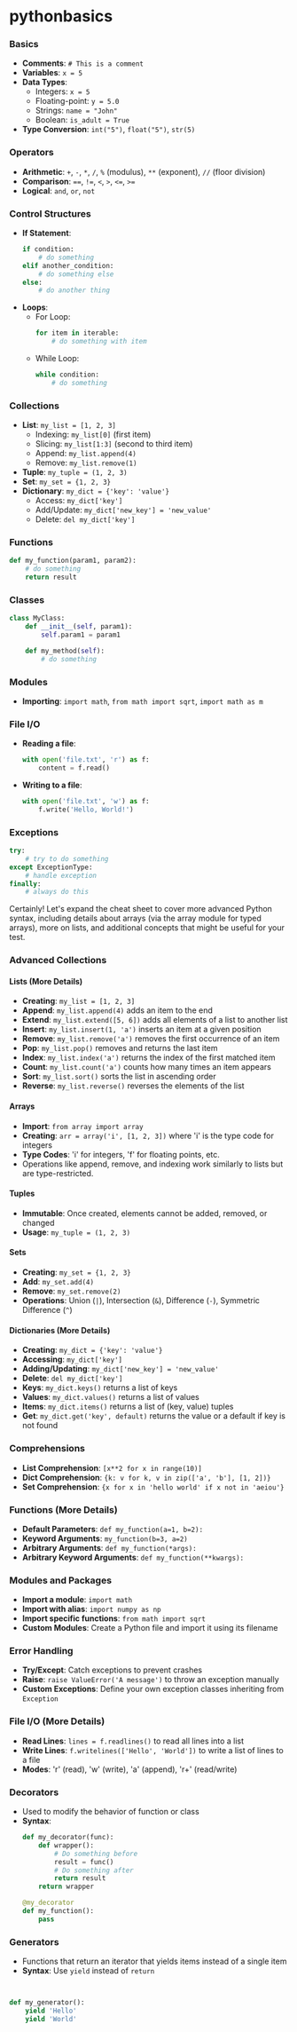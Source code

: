 # pythonbasics


### Basics
- **Comments**: `# This is a comment`
- **Variables**: `x = 5`
- **Data Types**: 
  - Integers: `x = 5`
  - Floating-point: `y = 5.0`
  - Strings: `name = "John"`
  - Boolean: `is_adult = True`
- **Type Conversion**: `int("5")`, `float("5")`, `str(5)`

### Operators
- **Arithmetic**: `+`, `-`, `*`, `/`, `%` (modulus), `**` (exponent), `//` (floor division)
- **Comparison**: `==`, `!=`, `<`, `>`, `<=`, `>=`
- **Logical**: `and`, `or`, `not`

### Control Structures
- **If Statement**:
  ```python
  if condition:
      # do something
  elif another_condition:
      # do something else
  else:
      # do another thing
  ```
- **Loops**:
  - For Loop:
    ```python
    for item in iterable:
        # do something with item
    ```
  - While Loop:
    ```python
    while condition:
        # do something
    ```

### Collections
- **List**: `my_list = [1, 2, 3]`
  - Indexing: `my_list[0]` (first item)
  - Slicing: `my_list[1:3]` (second to third item)
  - Append: `my_list.append(4)`
  - Remove: `my_list.remove(1)`
- **Tuple**: `my_tuple = (1, 2, 3)`
- **Set**: `my_set = {1, 2, 3}`
- **Dictionary**: `my_dict = {'key': 'value'}`
  - Access: `my_dict['key']`
  - Add/Update: `my_dict['new_key'] = 'new_value'`
  - Delete: `del my_dict['key']`

### Functions
```python
def my_function(param1, param2):
    # do something
    return result
```

### Classes
```python
class MyClass:
    def __init__(self, param1):
        self.param1 = param1

    def my_method(self):
        # do something
```

### Modules
- **Importing**: `import math`, `from math import sqrt`, `import math as m`

### File I/O
- **Reading a file**:
  ```python
  with open('file.txt', 'r') as f:
      content = f.read()
  ```
- **Writing to a file**:
  ```python
  with open('file.txt', 'w') as f:
      f.write('Hello, World!')
  ```

### Exceptions
```python
try:
    # try to do something
except ExceptionType:
    # handle exception
finally:
    # always do this
```

Certainly! Let's expand the cheat sheet to cover more advanced Python syntax, including details about arrays (via the array module for typed arrays), more on lists, and additional concepts that might be useful for your test.

### Advanced Collections

#### Lists (More Details)
- **Creating**: `my_list = [1, 2, 3]`
- **Append**: `my_list.append(4)` adds an item to the end
- **Extend**: `my_list.extend([5, 6])` adds all elements of a list to another list
- **Insert**: `my_list.insert(1, 'a')` inserts an item at a given position
- **Remove**: `my_list.remove('a')` removes the first occurrence of an item
- **Pop**: `my_list.pop()` removes and returns the last item
- **Index**: `my_list.index('a')` returns the index of the first matched item
- **Count**: `my_list.count('a')` counts how many times an item appears
- **Sort**: `my_list.sort()` sorts the list in ascending order
- **Reverse**: `my_list.reverse()` reverses the elements of the list

#### Arrays
- **Import**: `from array import array`
- **Creating**: `arr = array('i', [1, 2, 3])` where 'i' is the type code for integers
- **Type Codes**: 'i' for integers, 'f' for floating points, etc.
- Operations like append, remove, and indexing work similarly to lists but are type-restricted.

#### Tuples
- **Immutable**: Once created, elements cannot be added, removed, or changed
- **Usage**: `my_tuple = (1, 2, 3)`

#### Sets
- **Creating**: `my_set = {1, 2, 3}`
- **Add**: `my_set.add(4)`
- **Remove**: `my_set.remove(2)`
- **Operations**: Union (`|`), Intersection (`&`), Difference (`-`), Symmetric Difference (`^`)

#### Dictionaries (More Details)
- **Creating**: `my_dict = {'key': 'value'}`
- **Accessing**: `my_dict['key']`
- **Adding/Updating**: `my_dict['new_key'] = 'new_value'`
- **Delete**: `del my_dict['key']`
- **Keys**: `my_dict.keys()` returns a list of keys
- **Values**: `my_dict.values()` returns a list of values
- **Items**: `my_dict.items()` returns a list of (key, value) tuples
- **Get**: `my_dict.get('key', default)` returns the value or a default if key is not found

### Comprehensions
- **List Comprehension**: `[x**2 for x in range(10)]`
- **Dict Comprehension**: `{k: v for k, v in zip(['a', 'b'], [1, 2])}`
- **Set Comprehension**: `{x for x in 'hello world' if x not in 'aeiou'}`

### Functions (More Details)
- **Default Parameters**: `def my_function(a=1, b=2):`
- **Keyword Arguments**: `my_function(b=3, a=2)`
- **Arbitrary Arguments**: `def my_function(*args):`
- **Arbitrary Keyword Arguments**: `def my_function(**kwargs):`

### Modules and Packages
- **Import a module**: `import math`
- **Import with alias**: `import numpy as np`
- **Import specific functions**: `from math import sqrt`
- **Custom Modules**: Create a Python file and import it using its filename

### Error Handling
- **Try/Except**: Catch exceptions to prevent crashes
- **Raise**: `raise ValueError('A message')` to throw an exception manually
- **Custom Exceptions**: Define your own exception classes inheriting from `Exception`

### File I/O (More Details)
- **Read Lines**: `lines = f.readlines()` to read all lines into a list
- **Write Lines**: `f.writelines(['Hello', 'World'])` to write a list of lines to a file
- **Modes**: 'r' (read), 'w' (write), 'a' (append), 'r+' (read/write)

### Decorators
- Used to modify the behavior of function or class
- **Syntax**: 
  ```python
  def my_decorator(func):
      def wrapper():
          # Do something before
          result = func()
          # Do something after
          return result
      return wrapper
  
  @my_decorator
  def my_function():
      pass
  ```

### Generators
- Functions that return an iterator that yields items instead of a single item
- **Syntax**: Use `yield` instead of `return`

```python


def my_generator():
    yield 'Hello'
    yield 'World'
```

